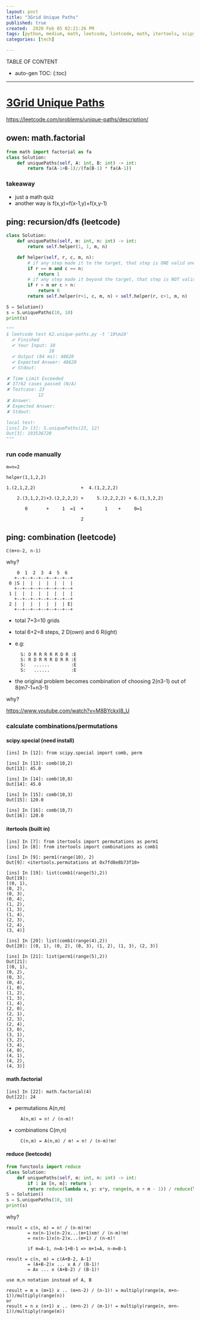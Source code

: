 ```yaml
---
layout: post
title: "3Grid Unique Paths"
published: true
created:  2020 Feb 05 02:21:26 PM
tags: [python, medium, math, leetcode, lintcode, math, itertools, scipy, functools, reduce, module]
categories: [tech]

---
```


TABLE OF CONTENT

* auto-gen TOC:
{:toc}

- - -


# [3Grid Unique Paths](https://www.interviewbit.com/problems/grid-unique-paths/)

https://leetcode.com/problems/unique-paths/description/

## owen: math.factorial

```python
from math import factorial as fa
class Solution:
    def uniquePaths(self, A: int, B: int) -> int:
        return fa(A-1+B-1)//(fa(B-1) * fa(A-1))
```

### takeaway 

- just a math quiz 
- another way is f(x,y)=f(x-1,y)+f(x,y-1)

## ping: recursion/dfs (leetcode)

```python
class Solution:
    def uniquePaths(self, m: int, n: int) -> int:
        return self.helper(1, 1, m, n)

    def helper(self, r, c, m, n):
        # if any step made it to the target, that step is ONE valid one
        if r == m and c == n:
            return 1
        # if any step made it beyond the target, that step is NOT valid
        if r > m or c > n:
            return 0
        return self.helper(r+1, c, m, n) + self.helper(r, c+1, m, n)

S = Solution()
s = S.uniquePaths(10, 10)
print(s)

"""
$ leetcode test 62.unique-paths.py -t '10\n10'
  ✔ Finished
  ✔ Your Input: 10
                10
  ✔ Output (84 ms): 48620
  ✔ Expected Answer: 48620
  ✔ Stdout:

✘ Time Limit Exceeded
✘ 37/62 cases passed (N/A)
✘ Testcase: 23
            12
✘ Answer:
✘ Expected Answer:
✘ Stdout:

local test:
[ins] In [3]: S.uniquePaths(23, 12)
Out[3]: 193536720
"""

```

### run code manually

    m=n=2

    helper(1,1,2,2)

    1.(2,1,2,2)                 +  4.(1,2,2,2)

        2.(3,1,2,2)+3.(2,2,2,2) +     5.(2,2,2,2) + 6.(1,3,2,2)

           0       +     1  =1  +        1    +     0=1

                                2



## ping: combination (leetcode)

    C(m+n-2, n-1)

why?

        0  1  2  3  4  5  6
       +--+--+--+--+--+--+--+
     0 |S |  |  |  |  |  |  |
       +--+--+--+--+--+--+--+
     1 |  |  |  |  |  |  |  |
       +--+--+--+--+--+--+--+
     2 |  |  |  |  |  |  | E|
       +--+--+--+--+--+--+--+

* total 7+3=10 grids
* total 6+2=8 steps, 2 D(own) and 6 R(ight)
* e.g:

        S: D R R R R R D R :E
        S: R D R R R D R R :E
        S:   ......        :E
        S:   ......        :E

* the original problem becomes combination of choosing 2(n3-1) out of
  8(m7-1+n3-1)

why?

https://www.youtube.com/watch?v=M8BYckxI8_U

### calculate combinations/permutations

#### scipy.special (need install)

    [ins] In [12]: from scipy.special import comb, perm               

    [ins] In [13]: comb(10,2)                                         
    Out[13]: 45.0

    [ins] In [14]: comb(10,8)                                         
    Out[14]: 45.0

    [ins] In [15]: comb(10,3)                                         
    Out[15]: 120.0

    [ins] In [16]: comb(10,7)                                         
    Out[16]: 120.0

#### itertools (built in)

    [ins] In [7]: from itertools import permutations as perm1         
    [ins] In [8]: from itertools import combinations as comb1         

    [ins] In [9]: perm1(range(10), 2)                                 
    Out[9]: <itertools.permutations at 0x7fd8e8b73f10>

    [ins] In [19]: list(comb1(range(5),2))                            
    Out[19]: 
    [(0, 1),
    (0, 2),
    (0, 3),
    (0, 4),
    (1, 2),
    (1, 3),
    (1, 4),
    (2, 3),
    (2, 4),
    (3, 4)]

    [ins] In [20]: list(comb1(range(4),2))                            
    Out[20]: [(0, 1), (0, 2), (0, 3), (1, 2), (1, 3), (2, 3)]

    [ins] In [21]: list(perm1(range(5),2))                            
    Out[21]: 
    [(0, 1),
    (0, 2),
    (0, 3),
    (0, 4),
    (1, 0),
    (1, 2),
    (1, 3),
    (1, 4),
    (2, 0),
    (2, 1),
    (2, 3),
    (2, 4),
    (3, 0),
    (3, 1),
    (3, 2),
    (3, 4),
    (4, 0),
    (4, 1),
    (4, 2),
    (4, 3)]

#### math.factorial

    [ins] In [22]: math.factorial(4)                                  
    Out[22]: 24

* permutations A(n,m)

        A(n,m) = n! / (n-m)!

* combinations C(m,n)

        C(n,m) = A(n,m) / m! = n! / (n-m)!m!

#### reduce (leetcode)

```python
from functools import reduce
class Solution:
    def uniquePaths(self, m: int, n: int) -> int:
        if 1 in [n, m]: return 1
        return reduce(lambda x, y: x*y, range(n, n + m - 1)) / reduce(lambda x, y: x*y, range(1, m))
S = Solution()
s = S.uniquePaths(10, 10)
print(s)
```

why?

    result = c(n, m) = n! / (n-m)!m! 
            = nx(n-1)x(n-2)x...(m+1)xm! / (n-m)!m!
            = nx(n-1)x(n-2)x...(m+1) / (n-m)!

            if m=A-1, n=A-1+B-1 => m+1=A, n-m=B-1

    result = c(n, m) = c(A+B-2, A-1) 
            = (A+B-2)x ... x A / (B-1)!
            = Ax ... x (A+B-2) / (B-1)!

    use m,n notation instead of A, B

    result = m x (m+1) x .. (m+n-2) / (n-1)! = multiply(range(m, m+n-1))/multiply(range(n))
    or
    result = n x (n+1) x .. (m+n-2) / (m-1)! = multiply(range(n, m+n-1))/multiply(range(m))
